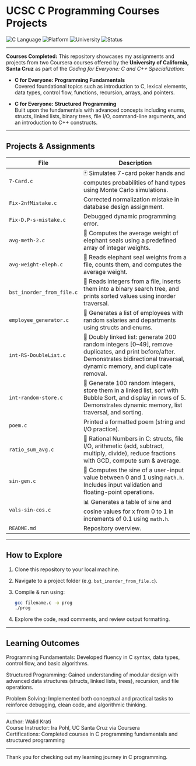 # UCSC C Programming Courses Projects

![C Language](https://img.shields.io/badge/Language-C-blue.svg?logo=c&logoColor=white)
![Platform](https://img.shields.io/badge/Platform-Coursera-orange?logo=coursera)
![University](https://img.shields.io/badge/University-UC%20Santa%20Cruz-green?logo=academia)
![Status](https://img.shields.io/badge/Status-Completed-success)

---

**Courses Completed:**
This repository showcases my assignments and projects from two Coursera courses offered by the **University of California, Santa Cruz** as part of the *Coding for Everyone: C and C++ Specialization*:

- **C for Everyone: Programming Fundamentals**  
  Covered foundational topics such as introduction to C, lexical elements, data types, control flow, functions, recursion, arrays, and pointers.

- **C for Everyone: Structured Programming**  
  Built upon the fundamentals with advanced concepts including enums, structs, linked lists, binary trees, file I/O, command-line arguments, and an introduction to C++ constructs.

---

##  Projects & Assignments

| File                          | Description |
|-------------------------------|-------------|
| `7-Card.c`                    | 🃏 Simulates 7-card poker hands and computes probabilities of hand types using Monte Carlo simulations. |
| `Fix-2nfMistake.c`            | Corrected normalization mistake in database design assignment. |
| `Fix-D.P-s-mistake.c`         | Debugged dynamic programming error. |
| `avg-meth-2.c`                | 🐘 Computes the average weight of elephant seals using a predefined array of integer weights. |
| `avg-weight-eleph.c`          | 🐘 Reads elephant seal weights from a file, counts them, and computes the average weight. |
| `bst_inorder_from_file.c`     | 🌳 Reads integers from a file, inserts them into a binary search tree, and prints sorted values using inorder traversal. |
| `employee_generator.c`        | 👥 Generates a list of employees with random salaries and departments using structs and enums. |
| `int-RS-DoubleList.c`         | 🔗 Doubly linked list: generate 200 random integers [0–49], remove duplicates, and print before/after. Demonstrates bidirectional traversal, dynamic memory, and duplicate removal. |
| `int-random-store.c`          |🔗 Generate 100 random integers, store them in a linked list, sort with Bubble Sort, and display in rows of 5. Demonstrates dynamic memory, list traversal, and sorting.|
| `poem.c`                      | Printed a formatted poem (string and I/O practice). |
| `ratio_sum_avg.c`             | 📘 Rational Numbers in C: structs, file I/O, arithmetic (add, subtract, multiply, divide), reduce fractions with GCD, compute sum & average. |
| `sin-gen.c`                   |🔢 Computes the sine of a user-input value between 0 and 1 using `math.h`. Includes input validation and floating-point operations. |
| `vals-sin-cos.c`              | 📊 Generates a table of sine and cosine values for x from 0 to 1 in increments of 0.1 using `math.h`. |
| `README.md`                   | Repository overview. |

---

##  How to Explore

1. Clone this repository to your local machine.
2. Navigate to a project folder (e.g. `bst_inorder_from_file.c`).
3. Compile & run using:   

   ```bash
   gcc filename.c -o prog
   ./prog
5. Explore the code, read comments, and review output formatting.

---

## Learning Outcomes

Programming Fundamentals: Developed fluency in C syntax, data types, control flow, and basic algorithms.    

Structured Programming: Gained understanding of modular design with advanced data structures (structs, linked lists, trees), recursion, and file operations.      

Problem Solving: Implemented both conceptual and practical tasks to reinforce debugging, clean code, and algorithmic thinking.     

---

Author: Walid Krati    
Course Instructor: Ira Pohl, UC Santa Cruz via Coursera     
Certifications: Completed courses in C programming fundamentals and structured programming     

---

Thank you for checking out my learning journey in C programming.
